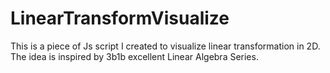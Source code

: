# LinearTransformVisualize

This is a piece of Js script I created to visualize linear transformation in 2D.
The idea is inspired by 3b1b excellent Linear Algebra Series.
